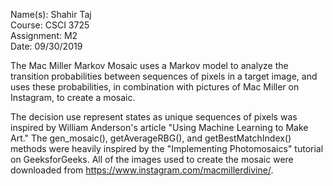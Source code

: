 Name(s): Shahir Taj</br>
Course: CSCI 3725</br>
Assignment: M2</br>
Date: 09/30/2019

The Mac Miller Markov Mosaic uses a Markov model to analyze the transition
probabilities between sequences of pixels in a target image, and uses these
probabilities, in combination with pictures of Mac Miller on Instagram,
to create a mosaic.

The decision use represent states as unique sequences of pixels was
inspired by William Anderson's article "Using Machine Learning to Make
Art." The gen_mosaic(), getAverageRBG(), and getBestMatchIndex() methods
were heavily inspired by the "Implementing Photomosaics" tutorial on
GeeksforGeeks. All of the images used to create the mosaic were
downloaded from https://www.instagram.com/macmillerdivine/.
